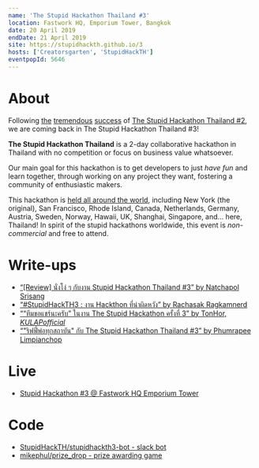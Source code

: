 ```yaml
---
name: 'The Stupid Hackathon Thailand #3'
location: Fastwork HQ, Emporium Tower, Bangkok
date: 20 April 2019
endDate: 21 April 2019
site: https://stupidhackth.github.io/3
hosts: ['Creatorsgarten', 'StupidHackTH']
eventpopId: 5646
---
```


# About

Following [the](https://blog.rayriffy.com/review-the-stupid-hackathon-th-2/) [tremendous](https://medium.com/teamappman/มาเล่างาน-the-stupid-hackathon-thailand-2-ให้อ่านกันค่ะ-a6310bbe47e4) [success](https://gitlab.com/StupidHackTH/3/wikis/StupidHackTH2-Feedback) of [The Stupid Hackathon Thailand #2](sht2), we are coming back in The Stupid Hackathon Thailand #3!

**The Stupid Hackathon Thailand** is a 2-day collaborative hackathon in Thailand with no competition or focus on business value whatsoever.

Our main goal for this hackathon is to get developers to just _have fun_ and learn together, through working on any project they want, fostering a community of enthusiastic makers.

This hackathon is [held all around the world](https://gist.github.com/cheeaun/c3fe6cbb11aef1e146a3474dccf63b87), including New York (the original), San Francisco, Rhode Island, Canada, Netherlands, Germany, Austria, Sweden, Norway, Hawaii, UK, Shanghai, Singapore, and… here, Thailand! In spirit of the stupid hackathons worldwide, this event is _non-commercial_ and free to attend.

# Write-ups

- [“[Review] นั่งโง่ ๆ กับงาน Stupid Hackathon Thailand #3” by Natchapol Srisang](https://medium.com/@utopiabeam/review-นั่งโง่-ๆ-กับงาน-stupid-hackathon-thailand-3-d3502c536312)
- [“#StupidHackTH3 : งาน Hackthon ที่น่าผิดหวัง” by Rachasak Ragkamnerd](https://www.facebook.com/notes/rachasak-ragkamnerd/stupidhackth3-งาน-hackthon-ที่น่าผิดหวัง/2461354297217888/)
- [““ทีมขอแชร์นะครับ” ในงาน The Stupid Hackathon ครั้งที่ 3” by TonHor, _KULAPofficial_](https://medium.com/kulapofficial/stupid-hackathon-a06e978f1073)
- [“"ริฟฟี่พ่อทุกสถาบัน" กับ The Stupid Hackathon Thailand \#3” by Phumrapee Limpianchop](https://blog.rayriffy.com/review-the-stupid-hackathon-th-3/)

# Live

- [Stupid Hackathon \#3 @ Fastwork HQ Emporium Tower](https://www.facebook.com/StupidHackTH/videos/2022871071173946/)

# Code

- [StupidHackTH/stupidhackth3-bot - slack bot](https://github.com/StupidHackTH/stupidhackth3-bot)
- [mikephul/prize_drop - prize awarding game](https://github.com/mikephul/prize_drop)
